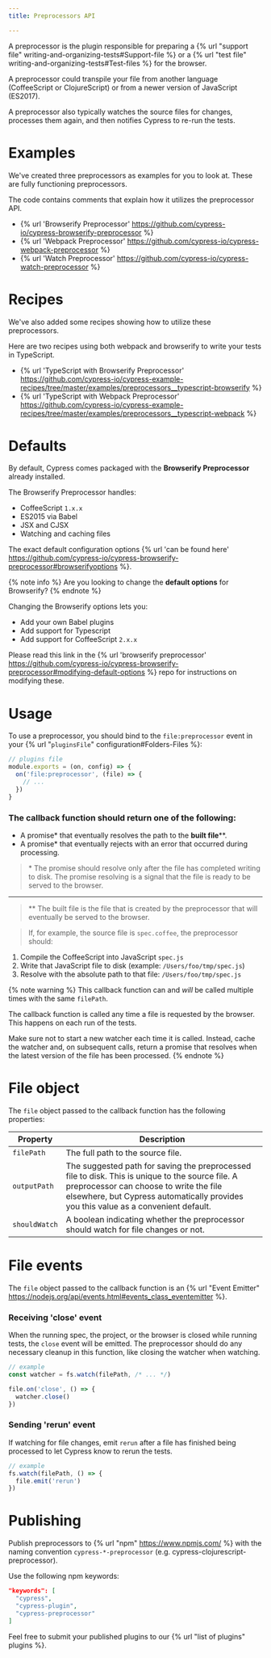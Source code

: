 ```yaml
---
title: Preprocessors API

---
```


A preprocessor is the plugin responsible for preparing a {% url "support file" writing-and-organizing-tests#Support-file %} or a {% url "test file" writing-and-organizing-tests#Test-files %} for the browser.

A preprocessor could transpile your file from another language (CoffeeScript or ClojureScript) or from a newer version of JavaScript (ES2017).

A preprocessor also typically watches the source files for changes, processes them again, and then notifies Cypress to re-run the tests.

# Examples

We've created three preprocessors as examples for you to look at. These are fully functioning preprocessors.

The code contains comments that explain how it utilizes the preprocessor API.

* {% url 'Browserify Preprocessor' https://github.com/cypress-io/cypress-browserify-preprocessor %}
* {% url 'Webpack Preprocessor' https://github.com/cypress-io/cypress-webpack-preprocessor %}
* {% url 'Watch Preprocessor' https://github.com/cypress-io/cypress-watch-preprocessor %}

# Recipes

We've also added some recipes showing how to utilize these preprocessors.

Here are two recipes using both webpack and browserify to write your tests in TypeScript.

- {% url 'TypeScript with Browserify Preprocessor' https://github.com/cypress-io/cypress-example-recipes/tree/master/examples/preprocessors__typescript-browserify %}
- {% url 'TypeScript with Webpack Preprocessor' https://github.com/cypress-io/cypress-example-recipes/tree/master/examples/preprocessors__typescript-webpack %}

# Defaults

By default, Cypress comes packaged with the **Browserify Preprocessor** already installed.

The Browserify Preprocessor handles:

- CoffeeScript `1.x.x`
- ES2015 via Babel
- JSX and CJSX
- Watching and caching files

The exact default configuration options {% url 'can be found here' https://github.com/cypress-io/cypress-browserify-preprocessor#browserifyoptions %}.

{% note info %}
Are you looking to change the **default options** for Browserify?
{% endnote %}

Changing the Browserify options lets you:

- Add your own Babel plugins
- Add support for Typescript
- Add support for CoffeeScript `2.x.x`

Please read this link in the {% url 'browserify preprocessor' https://github.com/cypress-io/cypress-browserify-preprocessor#modifying-default-options %} repo for instructions on modifying these.

# Usage

To use a preprocessor, you should bind to the `file:preprocessor` event in your {% url "`pluginsFile`" configuration#Folders-Files %}:

```javascript
// plugins file
module.exports = (on, config) => {
  on('file:preprocessor', (file) => {
    // ...
  })
}
```

### The callback function should return one of the following:

* A promise\* that eventually resolves the path to the **built file**\*\*.
* A promise\* that eventually rejects with an error that occurred during processing.

> \* The promise should resolve only after the file has completed writing to disk. The promise resolving is a signal that the file is ready to be served to the browser.

---

> \*\* The built file is the file that is created by the preprocessor that will eventually be served to the browser.

> If, for example, the source file is `spec.coffee`, the preprocessor should:
1. Compile the CoffeeScript into JavaScript `spec.js`
2. Write that JavaScript file to disk (example: `/Users/foo/tmp/spec.js`)
3. Resolve with the absolute path to that file: `/Users/foo/tmp/spec.js`

{% note warning %}
This callback function can and *will* be called multiple times with the same `filePath`.

The callback function is called any time a file is requested by the browser. This happens on each run of the tests.

Make sure not to start a new watcher each time it is called. Instead, cache the watcher and, on subsequent calls, return a promise that resolves when the latest version of the file has been processed.
{% endnote %}

# File object

The `file` object passed to the callback function has the following properties:

Property | Description
-------- | ----------
`filePath` | The full path to the source file.
`outputPath` | The suggested path for saving the preprocessed file to disk. This is unique to the source file. A preprocessor can choose to write the file elsewhere, but Cypress automatically provides you this value as a convenient default.
`shouldWatch` | A boolean indicating whether the preprocessor should watch for file changes or not.

# File events

The `file` object passed to the callback function is an {% url "Event Emitter" https://nodejs.org/api/events.html#events_class_eventemitter %}.

### Receiving 'close' event

When the running spec, the project, or the browser is closed while running tests, the `close` event will be emitted. The preprocessor should do any necessary cleanup in this function, like closing the watcher when watching.

```javascript
// example
const watcher = fs.watch(filePath, /* ... */)

file.on('close', () => {
  watcher.close()
})
```

### Sending 'rerun' event

If watching for file changes, emit `rerun` after a file has finished being processed to let Cypress know to rerun the tests.

```javascript
// example
fs.watch(filePath, () => {
  file.emit('rerun')
})
```

# Publishing

Publish preprocessors to {% url "npm" https://www.npmjs.com/ %} with the naming convention `cypress-*-preprocessor` (e.g. cypress-clojurescript-preprocessor).

Use the following npm keywords:

```json
"keywords": [
  "cypress",
  "cypress-plugin",
  "cypress-preprocessor"
]
```

Feel free to submit your published plugins to our {% url "list of plugins" plugins %}.
